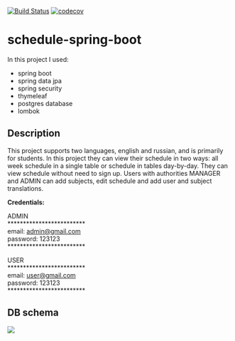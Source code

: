 [![Build Status](https://travis-ci.org/VitaliyGoncharov/schedule-spring-boot.svg?branch=master)](https://travis-ci.org/VitaliyGoncharov/schedule-spring-boot)
[![codecov](https://codecov.io/gh/VitaliyGoncharov/schedule-spring-boot/branch/master/graph/badge.svg)](https://codecov.io/gh/VitaliyGoncharov/schedule-spring-boot)

# schedule-spring-boot

In this project I used:
- spring boot
- spring data jpa
- spring security
- thymeleaf
- postgres database
- lombok

## Description
This project supports two languages, english and russian, and is primarily for students. In this project they can view their schedule in two ways: all week schedule in a single
table or schedule in tables day-by-day. They can view schedule without need to sign up. Users with authorities MANAGER and ADMIN can
add subjects, edit schedule and add user and subject translations.

**Credentials:**

ADMIN\
&ast;&ast;&ast;&ast;&ast;&ast;&ast;&ast;&ast;&ast;&ast;&ast;&ast;&ast;&ast;&ast;&ast;&ast;&ast;&ast;&ast;&ast;&ast;&ast;&ast;\
email: admin@gmail.com\
password: 123123\
&ast;&ast;&ast;&ast;&ast;&ast;&ast;&ast;&ast;&ast;&ast;&ast;&ast;&ast;&ast;&ast;&ast;&ast;&ast;&ast;&ast;&ast;&ast;&ast;&ast;

USER\
&ast;&ast;&ast;&ast;&ast;&ast;&ast;&ast;&ast;&ast;&ast;&ast;&ast;&ast;&ast;&ast;&ast;&ast;&ast;&ast;&ast;&ast;&ast;&ast;&ast;\
email: user@gmail.com\
password: 123123\
&ast;&ast;&ast;&ast;&ast;&ast;&ast;&ast;&ast;&ast;&ast;&ast;&ast;&ast;&ast;&ast;&ast;&ast;&ast;&ast;&ast;&ast;&ast;&ast;&ast;

## DB schema
<img src="https://i.imgur.com/0hqhRDV.png">
